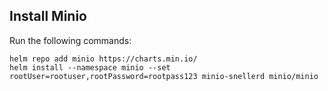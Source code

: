 ## Install Minio
Run the following commands:
```
helm repo add minio https://charts.min.io/
helm install --namespace minio --set rootUser=rootuser,rootPassword=rootpass123 minio-snellerd minio/minio
```